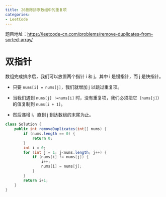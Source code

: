 ```yaml
---
title: 26删除排序数组中的重复项
categories: 
- LeetCode
---
```


题目地址：https://leetcode-cn.com/problems/remove-duplicates-from-sorted-array/

# 双指针

数组完成排序后，我们可以放置两个指针 i 和 j，其中 i 是慢指针，而 j 是快指针。

* 只要 `nums[i] = nums[j]`，我们就增加 j 以跳过重复项。

* 当我们遇到 `nums[j] !=nums[i]` 时，没有重复项，我们必须把它（`nums[j]`）的值复制到 `nums[i + 1]`。

* 然后递增 i，直到 j 到达数组的末尾为止。

```java
class Solution {
    public int removeDuplicates(int[] nums) {
        if (nums.length == 0) {
            return 0;
        }
        int i = 0;
        for (int j = 1; j<nums.length; j++) {
            if (nums[i] != nums[j]) {
                i++;
                nums[i] = nums[j];
            }
        }
        return i+1;
    }
}
```

